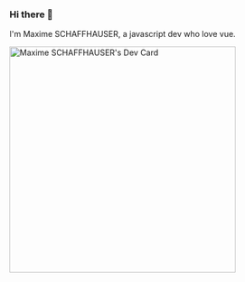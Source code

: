 ### Hi there 👋

I'm Maxime SCHAFFHAUSER, a javascript dev who love vue.

<a href="https://app.daily.dev/Mornight"><img src="https://api.daily.dev/devcards/984af7bd343b40d5ad2867963ce1e27f.png?r=p2k" width="400" alt="Maxime SCHAFFHAUSER's Dev Card"/></a>
<!--
**mschaffhauser/mschaffhauser** is a ✨ _special_ ✨ repository because its `README.md` (this file) appears on your GitHub profile.

Here are some ideas to get you started:

- 🔭 I’m currently working on ...
- 🌱 I’m currently learning ...
- 👯 I’m looking to collaborate on ...
- 🤔 I’m looking for help with ...
- 💬 Ask me about ...
- 📫 How to reach me: ...
- 😄 Pronouns: ...
- ⚡ Fun fact: ...
-->

